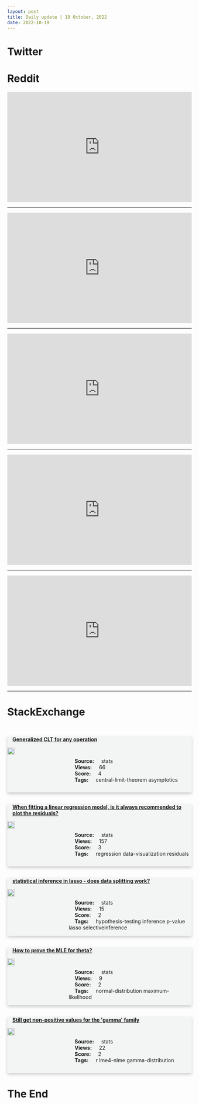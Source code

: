 ```yaml
---
layout: post
title: Daily update | 19 October, 2022
date: 2022-10-19
---
```


<script async src="https://platform.twitter.com/widgets.js" charset="utf-8"></script>


<script src='https://storage.ko-fi.com/cdn/scripts/overlay-widget.js'></script>
<script>
  kofiWidgetOverlay.draw('themldojo', {
    'type': 'floating-chat',
    'floating-chat.donateButton.text': 'Support me',
    'floating-chat.donateButton.background-color': '#f45d22',
    'floating-chat.donateButton.text-color': '#fff'
  });
</script>

# Twitter 

<blockquote class="twitter-tweet"><a href="https://twitter.com/bce3227/status/1582260656597630978"></a></blockquote>

<blockquote class="twitter-tweet"><a href="https://twitter.com/CryptoAdventure/status/1582277777822081024"></a></blockquote>

<blockquote class="twitter-tweet"><a href="https://twitter.com/Grady_Booch/status/1582352234725052416"></a></blockquote>

<blockquote class="twitter-tweet"><a href="https://twitter.com/avikumart_/status/1582242579906646016"></a></blockquote>

<blockquote class="twitter-tweet"><a href="https://twitter.com/UniverCurious/status/1582403654631714816"></a></blockquote>

<blockquote class="twitter-tweet"><a href="https://twitter.com/ylecun/status/1582495250446065666"></a></blockquote>

<blockquote class="twitter-tweet"><a href="https://twitter.com/ylecun/status/1582354939921068033"></a></blockquote>

<blockquote class="twitter-tweet"><a href="https://twitter.com/huggingface/status/1582290630734028801"></a></blockquote>

<blockquote class="twitter-tweet"><a href="https://twitter.com/StanfordAILab/status/1582387670457540610"></a></blockquote>

<blockquote class="twitter-tweet"><a href="https://twitter.com/ylecun/status/1582353511190175745"></a></blockquote>

# Reddit 

<iframe id="reddit-embed" src="https://www.redditmedia.com/r/datascience/comments/y6w5ab/unhinged_rant_its_kind_of_annoying_to_see_that_in?ref_source=embed&amp;ref=share&amp;embed=true" sandbox="allow-scripts allow-same-origin allow-popups" style="border: none;" height="300" width="100%" scrolling="yes"></iframe>
<hr style="width:100%;text-align:left;margin-left:0">
<iframe id="reddit-embed" src="https://www.redditmedia.com/r/MachineLearning/comments/y7708w/d_how_frustrating_are_the_ml_interviews_these?ref_source=embed&amp;ref=share&amp;embed=true" sandbox="allow-scripts allow-same-origin allow-popups" style="border: none;" height="300" width="100%" scrolling="yes"></iframe>
<hr style="width:100%;text-align:left;margin-left:0">
<iframe id="reddit-embed" src="https://www.redditmedia.com/r/dataengineering/comments/y7dxl4/how_are_you_exporting_your_prod_db_tables_to_your?ref_source=embed&amp;ref=share&amp;embed=true" sandbox="allow-scripts allow-same-origin allow-popups" style="border: none;" height="300" width="100%" scrolling="yes"></iframe>
<hr style="width:100%;text-align:left;margin-left:0">
<iframe id="reddit-embed" src="https://www.redditmedia.com/r/statistics/comments/y76k89/as_statisticians_do_you_guys_remember_a_bit_of?ref_source=embed&amp;ref=share&amp;embed=true" sandbox="allow-scripts allow-same-origin allow-popups" style="border: none;" height="300" width="100%" scrolling="yes"></iframe>
<hr style="width:100%;text-align:left;margin-left:0">
<iframe id="reddit-embed" src="https://www.redditmedia.com/r/MachineLearning/comments/y6v03k/d_machine_learning_conferencesjournals_with_a?ref_source=embed&amp;ref=share&amp;embed=true" sandbox="allow-scripts allow-same-origin allow-popups" style="border: none;" height="300" width="100%" scrolling="yes"></iframe>
<hr style="width:100%;text-align:left;margin-left:0">

<style>
.card {
box-shadow: 0 4px 8px 0 rgba(0,0,0,0.2);
transition: 0.3s;
width: 100%;
background-color: #F3F4F4;
}
p{
    margin-left:  3em;
    padding-top: 1em;
}
.part2{
    display: grid;
    grid-template-columns: 1fr 3fr;
}
h4{
    margin: 1em;
}

.card:hover {
box-shadow: 0 8px 16px 0 rgba(0,0,0,0.2);
}
b {
padding: 2px 16px;
}
</style>
  
# StackExchange 


  <br>
  <div class="card">
  <h4><a href='https://stats.stackexchange.com/questions/592713/generalized-clt-for-any-operation'>Generalized CLT for any operation</a></h4> 
  <div class="part2">
      <img src="https://cdn.sstatic.net/Sites/stats/Img/apple-touch-icon@2.png?v=344f57aa10cc" alt="Img missing!" style="width:40%">
      <p><b>Source:</b> stats<br><b>Views:</b> 66<br><b>Score:</b> 4<br><b>Tags:</b> <span class="badge badge-dark">central-limit-theorem</span> <span class="badge badge-dark">asymptotics</span></p> 
  </div>
  </div>
      
  <br>
  <div class="card">
  <h4><a href='https://stats.stackexchange.com/questions/592699/when-fitting-a-linear-regression-model-is-it-always-recommended-to-plot-the-res'>When fitting a linear regression model, is it always recommended to plot the residuals?</a></h4> 
  <div class="part2">
      <img src="https://cdn.sstatic.net/Sites/stats/Img/apple-touch-icon@2.png?v=344f57aa10cc" alt="Img missing!" style="width:40%">
      <p><b>Source:</b> stats<br><b>Views:</b> 157<br><b>Score:</b> 3<br><b>Tags:</b> <span class="badge badge-dark">regression</span> <span class="badge badge-dark">data-visualization</span> <span class="badge badge-dark">residuals</span></p> 
  </div>
  </div>
      
  <br>
  <div class="card">
  <h4><a href='https://stats.stackexchange.com/questions/592777/statistical-inference-in-lasso-does-data-splitting-work'>statistical inference in lasso - does data splitting work?</a></h4> 
  <div class="part2">
      <img src="https://cdn.sstatic.net/Sites/stats/Img/apple-touch-icon@2.png?v=344f57aa10cc" alt="Img missing!" style="width:40%">
      <p><b>Source:</b> stats<br><b>Views:</b> 15<br><b>Score:</b> 2<br><b>Tags:</b> <span class="badge badge-dark">hypothesis-testing</span> <span class="badge badge-dark">inference</span> <span class="badge badge-dark">p-value</span> <span class="badge badge-dark">lasso</span> <span class="badge badge-dark">selectiveinference</span></p> 
  </div>
  </div>
      
  <br>
  <div class="card">
  <h4><a href='https://stats.stackexchange.com/questions/592738/how-to-prove-the-mle-for-theta'>How to prove the MLE for theta?</a></h4> 
  <div class="part2">
      <img src="https://cdn.sstatic.net/Sites/stats/Img/apple-touch-icon@2.png?v=344f57aa10cc" alt="Img missing!" style="width:40%">
      <p><b>Source:</b> stats<br><b>Views:</b> 9<br><b>Score:</b> 2<br><b>Tags:</b> <span class="badge badge-dark">normal-distribution</span> <span class="badge badge-dark">maximum-likelihood</span></p> 
  </div>
  </div>
      
  <br>
  <div class="card">
  <h4><a href='https://stats.stackexchange.com/questions/592693/still-get-non-positive-values-for-the-gamma-family'>Still get non-positive values for the &#39;gamma&#39; family</a></h4> 
  <div class="part2">
      <img src="https://cdn.sstatic.net/Sites/stats/Img/apple-touch-icon@2.png?v=344f57aa10cc" alt="Img missing!" style="width:40%">
      <p><b>Source:</b> stats<br><b>Views:</b> 22<br><b>Score:</b> 2<br><b>Tags:</b> <span class="badge badge-dark">r</span> <span class="badge badge-dark">lme4-nlme</span> <span class="badge badge-dark">gamma-distribution</span></p> 
  </div>
  </div>
      
# The End